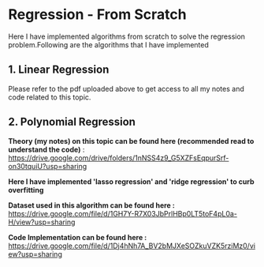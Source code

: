 # Regression - From Scratch
Here I have implemented algorithms from scratch to solve the regression problem.Following are the algorithms that I have implemented
## 1. Linear Regression
Please refer to the pdf uploaded above to get access to all my notes and code related to this topic.

## 2. Polynomial Regression

**Theory (my notes) on this topic can be found here (recommended read to understand the code)** : https://drive.google.com/drive/folders/1nNSS4z9_G5XZFsEqpurSrf-on30tquiU?usp=sharing

**Here I have implemented 'lasso regression' and 'ridge regression' to curb overfitting**

**Dataset used in this algorithm can be found here :**
https://drive.google.com/file/d/1GH7Y-R7X03JbPrlHBp0LT5toF4pL0a-H/view?usp=sharing

**Code Implementation can be found here :** 
https://drive.google.com/file/d/1Dj4hNh7A_BV2bMJXeSOZkuVZK5rziMz0/view?usp=sharing


